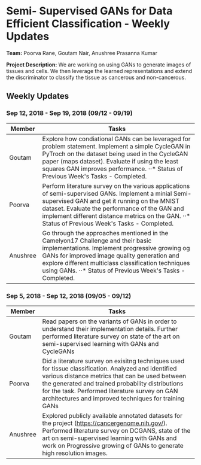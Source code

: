 # Semi- Supervised GANs for Data Efficient Classification - Weekly Updates

**Team:** Poorva Rane, Goutam Nair, Anushree Prasanna Kumar

**Project Description:** We are working on using GANs to generate images of tissues and cells. We then leverage the learned representations and extend the discriminator to classify the tissue as cancerous and non-cancerous.

## Weekly Updates

### Sep 12, 2018 - Sep 19, 2018 (09/12 - 09/19)
Member | Tasks 
------ | ---------------
Goutam | Explore how condiational GANs can be leveraged for problem statement. Implement a simple CycleGAN in PyTroch on the dataset being used in the CycleGAN paper (maps dataset). Evaluate if using the least squares GAN improves performance. ⋅⋅* Status of Previous Week's Tasks - Completed.
Poorva | Perform literature survey on the various applications of semi-supervised GANs. Implement a minial Semi-supervised GAN and get it running on the MNIST dataset. Evaluate the performance of the GAN and implement different distance metrics on the GAN. ⋅⋅* Status of Previous Week's Tasks - Completed.
Anushree | Go through the approaches mentioned in the Camelyon17 Challenge and their basic implementations. Implement progressive growing og GANs for improved image quality generation and explore different multiclass classification techniques using GANs. ⋅⋅* Status of Previous Week's Tasks - Completed.


### Sep 5, 2018 - Sep 12, 2018 (09/05 - 09/12)

Member | Tasks 
------ | ---------------
Goutam | Read papers on the variants of GANs in order to understand their implementation details. Further performed literature survey on state of the art on semi-supervised learning with GANs and CycleGANs
Poorva | Did a literature survey on exisitng techniques used for tissue classification. Analyzed and identified various distance metrics that can be used between the generated and trained probability distributions for the task. Performed literature survey on GAN architectures and improved techniques for training GANs
Anushree | Explored publicly available annotated datasets for the project (<https://cancergenome.nih.gov/>). Performed literature survey on DCGANS, state of the art on semi-supervised learning with GANs and work on Progressive growing of GANs to generate high resolution images.
